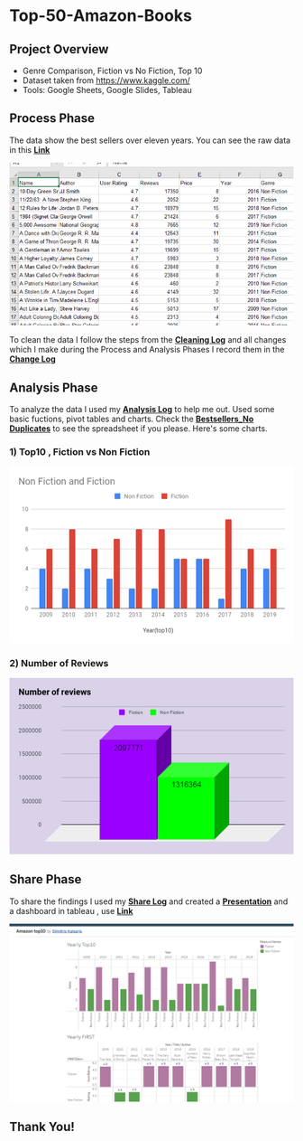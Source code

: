 # Top-50-Amazon-Books

## Project Overview
- Genre Comparison, Fiction vs No Fiction, Top 10
- Dataset taken from https://www.kaggle.com/ 
- Tools: Google Sheets, Google Slides, Tableau 

## Process Phase
The data show the best sellers over eleven years. You can see the raw data in this **[Link](https://github.com/DimKaisaris/Top-50-Amazon-Books/tree/main/Raw%20Files)**

![Raw_Data](Images/Raw_Data.png)

To clean the data I follow the steps from the **[Cleaning Log](https://github.com/DimKaisaris/Top-50-Amazon-Books/blob/main/Processed%20Files/Cleaning%20Log%20C4.docx)**
and all changes which I make during the Process and Analysis Phases I record them in the **[Change Log](https://github.com/DimKaisaris/Top-50-Amazon-Books/tree/main/Processed%20Files)**

## Analysis Phase

To analyze the data I used my **[Analysis Log](https://github.com/DimKaisaris/Top-50-Amazon-Books/blob/main/Processed%20Files/_Analysis%20Log%20C4.docx)** to help me out.
Used some basic fuctions, pivot tables and charts. Check the **[Bestsellers_No Duplicates](https://github.com/DimKaisaris/Top-50-Amazon-Books/blob/main/Processed%20Files/_Bestsellers%20NO%20Duplicates%20(1).xlsx)** to see the spreadsheet if you please.
Here's some charts.

### 1) Top10 , Fiction vs Non Fiction

![Non_Fiction_and_Fiction](Images/Non_Fiction_and_Fiction.png)

### 2) Number of Reviews

![Number of reviews](Images/Number_of_reviews.png)

## Share Phase

To share the findings I used my **[Share Log](https://github.com/DimKaisaris/Top-50-Amazon-Books/blob/main/Processed%20Files/Share%20Log%20C4.docx)** and created 
a **[Presentation](https://github.com/DimKaisaris/Top-50-Amazon-Books/tree/main/Presentation)** and a dashboard in tableau , use **[Link](https://public.tableau.com/app/profile/dimitris.kaisaris4695)**

![](https://github.com/DimKaisaris/Top-50-Amazon-Books/blob/main/Images/Tableau.png)



## Thank You!
